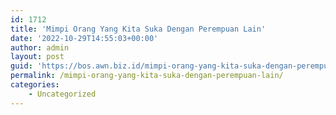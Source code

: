 ```yaml
---
id: 1712
title: 'Mimpi Orang Yang Kita Suka Dengan Perempuan Lain'
date: '2022-10-29T14:55:03+00:00'
author: admin
layout: post
guid: 'https://bos.awn.biz.id/mimpi-orang-yang-kita-suka-dengan-perempuan-lain/'
permalink: /mimpi-orang-yang-kita-suka-dengan-perempuan-lain/
categories:
    - Uncategorized
---
```



